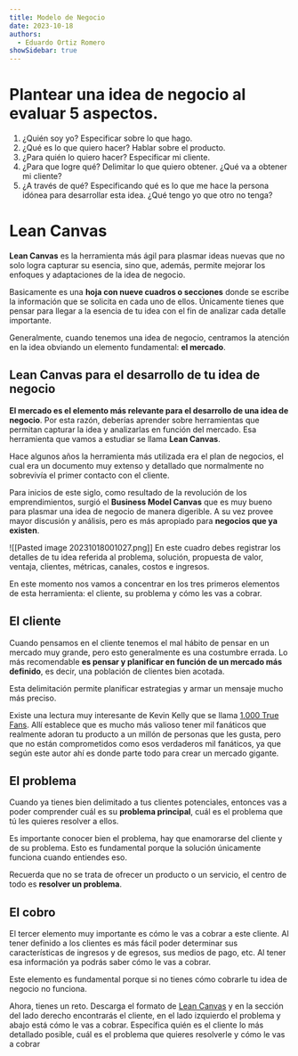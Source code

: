 ```yaml
---
title: Modelo de Negocio
date: 2023-10-18
authors:
  - Eduardo Ortiz Romero
showSidebar: true
---
```

# Plantear una idea de negocio al evaluar 5 aspectos.

1. ¿Quién soy yo? Especificar sobre lo que hago.
2. ¿Qué es lo que quiero hacer? Hablar sobre el producto.
3. ¿Para quién lo quiero hacer? Especificar mi cliente.
4. ¿Para que logre qué? Delimitar lo que quiero obtener. ¿Qué va a obtener mi cliente?
5. ¿A través de qué? Especificando qué es lo que me hace la persona idónea para desarrollar esta idea. ¿Qué tengo yo que otro no tenga?
# Lean Canvas

**Lean Canvas** es la herramienta más ágil para plasmar ideas nuevas que no solo logra capturar su esencia, sino que, además, permite mejorar los enfoques y adaptaciones de la idea de negocio.

Basicamente es una **hoja con nueve cuadros o secciones** donde se escribe la información que se solicita en cada uno de ellos. Únicamente tienes que pensar para llegar a la esencia de tu idea con el fin de analizar cada detalle importante.

Generalmente, cuando tenemos una idea de negocio, centramos la atención en la idea obviando un elemento fundamental: **el mercado**.

## Lean Canvas para el desarrollo de tu idea de negocio

**El mercado es el elemento más relevante para el desarrollo de una idea de negocio**. Por esta razón, deberías aprender sobre herramientas que permitan capturar la idea y analizarlas en función del mercado. Esa herramienta que vamos a estudiar se llama **Lean Canvas**.

Hace algunos años la herramienta más utilizada era el plan de negocios, el cual era un documento muy extenso y detallado que normalmente no sobrevivía el primer contacto con el cliente.

Para inicios de este siglo, como resultado de la revolución de los emprendimientos, surgió el **Business Model Canvas** que es muy bueno para plasmar una idea de negocio de manera digerible. A su vez provee mayor discusión y análisis, pero es más apropiado para **negocios que ya existen**.

![[Pasted image 20231018001027.png]]
En este cuadro debes registrar los detalles de tu idea referida al problema, solución, propuesta de valor, ventaja, clientes, métricas, canales, costos e ingresos.

En este momento nos vamos a concentrar en los tres primeros elementos de esta herramienta: el cliente, su problema y cómo les vas a cobrar.

## El cliente

Cuando pensamos en el cliente tenemos el mal hábito de pensar en un mercado muy grande, pero esto generalmente es una costumbre errada. Lo más recomendable **es pensar y planificar en función de un mercado más definido**, es decir, una población de clientes bien acotada.

Esta delimitación permite planificar estrategias y armar un mensaje mucho más preciso.

Existe una lectura muy interesante de Kevin Kelly que se llama [1.000 True Fans](https://kk.org/thetechnium/1000-true-fans/). Allí establece que es mucho más valioso tener mil fanáticos que realmente adoran tu producto a un millón de personas que les gusta, pero que no están comprometidos como esos verdaderos mil fanáticos, ya que según este autor ahí es donde parte todo para crear un mercado gigante.

## El problema

Cuando ya tienes bien delimitado a tus clientes potenciales, entonces vas a poder comprender cuál es su **problema principal**, cuál es el problema que tú les quieres resolver a ellos.

Es importante conocer bien el problema, hay que enamorarse del cliente y de su problema. Esto es fundamental porque la solución únicamente funciona cuando entiendes eso.

Recuerda que no se trata de ofrecer un producto o un servicio, el centro de todo es **resolver un problema**.

## El cobro

El tercer elemento muy importante es cómo le vas a cobrar a este cliente. Al tener definido a los clientes es más fácil poder determinar sus características de ingresos y de egresos, sus medios de pago, etc. Al tener esa información ya podrás saber cómo le vas a cobrar.

Este elemento es fundamental porque si no tienes cómo cobrarle tu idea de negocio no funciona.

Ahora, tienes un reto. Descarga el formato de [Lean Canvas](https://docs.google.com/spreadsheets/d/1P03445aUsIOXJ6GT9shQRQlGqY2e3a7C/edit?amp;ouid=102594316758562758267&rtpof=true&sd=true#gid=199619000) y en la sección del lado derecho encontrarás el cliente, en el lado izquierdo el problema y abajo está cómo le vas a cobrar. Específica quién es el cliente lo más detallado posible, cuál es el problema que quieres resolverle y cómo le vas a cobrar